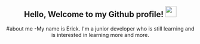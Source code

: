 
<div align="center">
<h2> Hello, Welcome to my Github profile! <img src="https://github.com/abdoachhoubi/abdoachhoubi/blob/main/gifs/Hi.gif" width="30"></h2>

#about me
-My name is Erick. I'm a junior developer who is still learning and is interested in learning more and more.



